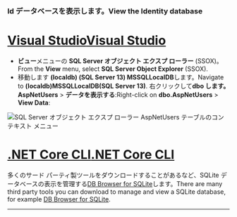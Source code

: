 ### <a name="view-the-identity-database"></a><span data-ttu-id="c9f61-101">Id データベースを表示します。</span><span class="sxs-lookup"><span data-stu-id="c9f61-101">View the Identity database</span></span>

# <a name="visual-studiotabvisual-studio"></a>[<span data-ttu-id="c9f61-102">Visual Studio</span><span class="sxs-lookup"><span data-stu-id="c9f61-102">Visual Studio</span></span>](#tab/visual-studio) 

* <span data-ttu-id="c9f61-103">**ビュー**メニューの  **SQL Server オブジェクト エクスプ ローラー** (SSOX)。</span><span class="sxs-lookup"><span data-stu-id="c9f61-103">From the **View** menu, select **SQL Server Object Explorer** (SSOX).</span></span>
* <span data-ttu-id="c9f61-104">移動します **(localdb) (SQL Server 13) MSSQLLocalDB**します。</span><span class="sxs-lookup"><span data-stu-id="c9f61-104">Navigate to **(localdb)MSSQLLocalDB(SQL Server 13)**.</span></span> <span data-ttu-id="c9f61-105">右クリックして**dbo します。AspNetUsers** > **データを表示する**:</span><span class="sxs-lookup"><span data-stu-id="c9f61-105">Right-click on **dbo.AspNetUsers** > **View Data**:</span></span>

![SQL Server オブジェクト エクスプ ローラー AspNetUsers テーブルのコンテキスト メニュー](~/security/authentication/accconfirm/_static/ssox.png)

# <a name="net-core-clitabnetcore-cli"></a>[<span data-ttu-id="c9f61-107">.NET Core CLI</span><span class="sxs-lookup"><span data-stu-id="c9f61-107">.NET Core CLI</span></span>](#tab/netcore-cli)

<span data-ttu-id="c9f61-108">多くのサード パーティ製ツールをダウンロードすることがあるなど、SQLite データベースの表示を管理する[DB Browser for SQLite](http://sqlitebrowser.org/)します。</span><span class="sxs-lookup"><span data-stu-id="c9f61-108">There are many third party tools you can download to manage and view a SQLite database, for example [DB Browser for SQLite](http://sqlitebrowser.org/).</span></span>

---